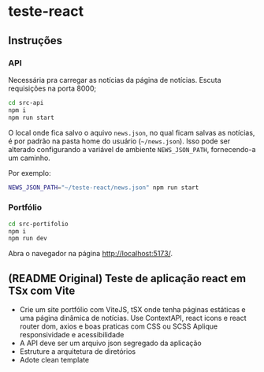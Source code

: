 # teste-react

## Instruções

### API

Necessária pra carregar as notícias da página de notícias. Escuta requisições na porta 8000;

```sh
cd src-api
npm i
npm run start
```

O local onde fica salvo o aquivo `news.json`, no qual ficam salvas as notícias, é por padrão na pasta home do usuário (`~/news.json`). Isso pode ser alterado configurando a variável de ambiente `NEWS_JSON_PATH`, fornecendo-a um caminho.

Por exemplo:

```sh
NEWS_JSON_PATH="~/teste-react/news.json" npm run start
```

### Portfólio

```sh
cd src-portifolio
npm i
npm run dev
```

Abra o navegador na página [http://localhost:5173/](http://localhost:5173/).

## (README Original) Teste de aplicação react em TSx com Vite

- Crie um site portfólio com ViteJS, tSX onde tenha páginas estáticas e uma página dinâmica de notícias. Use ContextAPI, react icons e react router dom, axios e boas praticas com CSS ou SCSS
  Aplique responsividade e acessibilidade
- A API deve ser um arquivo json segregado da aplicação
- Estruture a arquitetura de diretórios
- Adote clean template
